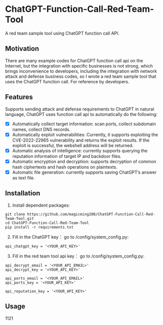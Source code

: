 # ChatGPT-Function-Call-Red-Team-Tool
A red team sample tool using ChatGPT function call API. 
## Motivation
There are many example codes for ChatGPT function call api on the Internet, but the integration with specific businesses is not strong, which brings inconvenience to developers, including the integration with network attack and defense business codes, so I wrote a red team sample tool that uses the ChatGPT function call. For reference by developers.
## Features
Supports sending attack and defense requirements to ChatGPT in natural language, ChatGPT uses function call api to automatically do the following:
- [x] Automatically collect target information: scan ports, collect subdomain names, collect DNS records.
- [x] Automatically exploit vulnerabilities: Currently, it supports exploiting the CVE-2022-22965 vulnerability and returns the exploit results. If the exploit is successful, the webshell address will be returned.
- [x] Automatic analysis of intelligence: currently supports querying the reputation information of target IP and backdoor files.
- [x] Automatic encryption and decryption: supports decryption of common hash ciphertexts and hash operations on plaintexts.
- [x] Automatic file generation: currently supports saving ChatGPT’s answer as text file.
## Installation
1. Install dependent packages:
```
git clone https://github.com/magicming200/ChatGPT-Function-Call-Red-Team-Tool.git
cd ChatGPT-Function-Call-Red-Team-Tool
pip install -r requirements.txt
```
2. Fill in the ChatGPT key：
go to /config/system_config.py:
```
api_chatgpt_key = '<YOUR_API_KEY>'
```
3. Fill in the red team tool api key：
go to /config/system_config.py:
```
api_decrypt_email = '<YOUR_API_EMAIL>'
api_decrypt_key = '<YOUR_API_KEY>'

api_ports_email = '<YOUR_API_EMAIL>'
api_ports_key = '<YOUR_API_KEY>'

api_reputation_key = '<YOUR_API_KEY>'
```
## Usage
1121
